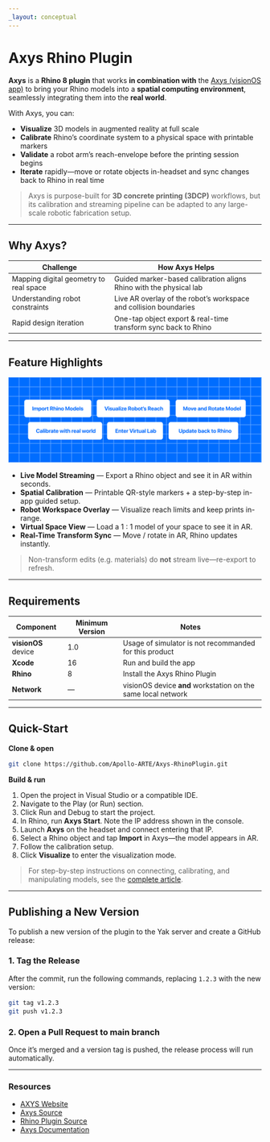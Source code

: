 ```yaml
---
_layout: conceptual
---
```


# Axys Rhino Plugin

**Axys** is a **Rhino 8 plugin** that works **in combination with** the [Axys (visionOS app)](https://github.com/Apollo-ARTE/Axys) to bring your Rhino models into a **spatial computing environment**, seamlessly integrating them into the **real world**.

With Axys, you can:
* **Visualize** 3D models in augmented reality at full scale  
* **Calibrate** Rhino’s coordinate system to a physical space with printable markers  
* **Validate** a robot arm’s reach-envelope before the printing session begins  
* **Iterate** rapidly—move or rotate objects in-headset and sync changes back to Rhino in real time  

> Axys is purpose-built for **3D concrete printing (3DCP)** workflows, but its calibration and streaming pipeline can be adapted to any large-scale robotic fabrication setup.

---

## Why Axys?

| Challenge                              | How Axys Helps                                                         |
| -------------------------------------- | ---------------------------------------------------------------------- |
| Mapping digital geometry to real space | Guided marker-based calibration aligns Rhino with the physical lab     |
| Understanding robot constraints        | Live AR overlay of the robot’s workspace and collision boundaries      |
| Rapid design iteration                 | One-tap object export & real-time transform sync back to Rhino          |

---

## Feature Highlights
![Features](images/features.png)

* **Live Model Streaming** — Export a Rhino object and see it in AR within seconds.  
* **Spatial Calibration** — Printable QR-style markers + a step-by-step in-app guided setup.  
* **Robot Workspace Overlay** — Visualize reach limits and keep prints in-range.  
* **Virtual Space View** — Load a 1 : 1 model of your space to see it in AR.  
* **Real-Time Transform Sync** — Move / rotate in AR, Rhino updates instantly.  

> Non-transform edits (e.g. materials) do **not** stream live—re-export to refresh.

---

## Requirements

| Component | Minimum Version | Notes                                                  |
|-----------|-----------------|--------------------------------------------------------|
| **visionOS** device | 1.0 | Usage of simulator is not recommanded for this product                |
| **Xcode**           | 16  | Run and build the app                                  |
| **Rhino**           | 8   | Install the Axys Rhino Plugin                           |
| **Network**         | —   | visionOS device **and** workstation on the same local network   |

---

## Quick-Start


**Clone & open**
```bash
git clone https://github.com/Apollo-ARTE/Axys-RhinoPlugin.git
```
**Build & run**
1. Open the project in Visual Studio or a compatible IDE.
2. Navigate to the Play (or Run) section.
3. Click Run and Debug to start the project.
4. In Rhino, run **Axys Start**. Note the IP address shown in the console.  
5. Launch **Axys** on the headset and connect entering that IP.  
6. Select a Rhino object and tap **Import** in Axys—the model appears in AR.
7. Follow the calibration setup.
8. Click **Visualize** to enter the visualization mode.

> For step-by-step instructions on connecting, calibrating, and manipulating models, see the [complete article](article.md).

---

## Publishing a New Version

To publish a new version of the plugin to the Yak server and create a GitHub release:

### 1. Tag the Release

After the commit, run the following commands, replacing `1.2.3` with the new version:

```bash
git tag v1.2.3
git push v1.2.3
```
### 2. Open a Pull Request to main branch

Once it’s merged and a version tag is pushed, the release process will run automatically.

---

### Resources

* [AXYS Website](https://getaxys.netlify.app/)  
* [Axys Source](https://github.com/Apollo-ARTE/Axys)  
* [Rhino Plugin Source](https://github.com/Apollo-ARTE/Axys-RhinoPlugin)
* [Axys Documentation](https://apollo-arte.github.io/Axys/documentation/axys/)
